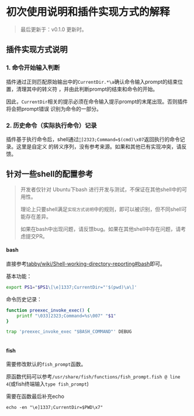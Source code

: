 # 初次使用说明和插件实现方式的解释

> 最后更新于：v0.1.0 更新时。

## 插件实现方式说明

### 1. 命令开始输入判断

插件通过正则匹配原始输出中的`CurrentDir.*\a`确认命令输入prompt的结束位置，清理其中的转义符
，并由此判断prompt的结束和命令的开始。

因此，`CurrentDir`相关的提示必须在命令输入提示prompt的末尾出现。否则插件将会把prompt错误
识别为命令的一部分。


### 2. 历史命令（实际执行命令）记录

插件基于执行命令后，shell通过`]2323;Command=$(cmd)\x07`返回执行的命令记录。这里是自定义
的转义序列，没有参考来源。如果和其他已有实现冲突，请反馈。


## 针对一些shell的配置参考

> 开发者仅针对 Ubuntu下bash 进行开发与测试，不保证在其他shell中的可用性。
>
> 理论上只要shell满足`实现方式说明`中的规则，即可以被识别，但不同shell可能存在差异。
> 
> 如果在bash中出现问题，请反馈bug。如果在其他shell中存在问题，请考虑提交PR。

#### bash

直接参考[tabby/wiki/Shell-working-directory-reporting#bash](https://github.com/Eugeny/tabby/wiki/Shell-working-directory-reporting#bash)即可。

基本功能：

```bash
export PS1="$PS1\[\e]1337;CurrentDir="'$(pwd)\a\]'
```

命令历史记录：

```bash
function preexec_invoke_exec() {
    printf "\033]2323;Command=%s\007" "$1"
}

trap 'preexec_invoke_exec "$BASH_COMMAND"' DEBUG
                                                      
```

#### fish

需要修改默认的`fish_prompt`函数。

原函数代码可以参考`/usr/share/fish/functions/fish_prompt.fish @ line 4`(或fish终端输入`type fish_prompt`)

需要在函数最后补充echo

```fish
echo -en "\e]1337;CurrentDir=$PWD\x7"
```